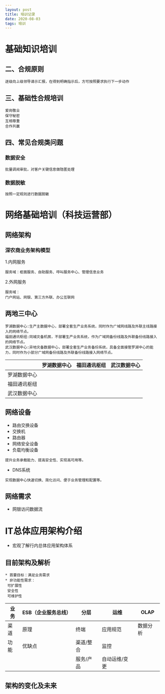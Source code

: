 ```yaml
---
layout: post
title: 培训记录
date: 2020-08-03
tags: 培训
---
```


# 基础知识培训
## 二、合规原则

```
逐级向上级领导请示汇报，在得到明确指示后，方可按照要求执行下一步动作
```

## 三、基础性合规培训
```
爱岗敬业
保守秘密
互相尊重
合作共赢
```
## 四、常见合规类问题
### 数据安全
```
批量调阅审批，对客户关键信息做隐匿处理
```

### 数据脱敏
```
按照一定规则进行数据脱敏
```



# 网络基础培训（科技运营部）

## 网络架构
### 深农商业务架构模型
1.内网服务
```
服务域：柜面服务、自助服务、呼叫服务中心、管理信息业务
```
2.外网服务
```
服务域：
门户网站、网银、第三方外联、办公互联网
```

## 两地三中心
```
罗湖数据中心:生产主数据中心，部署全套生产业务系统，同时作为广域网线路及外联主线路接入的网络节点。
福田通讯枢纽:同城灾备机房，不部署生产业务系统，作为广域网备份线路及外联备份线路接入的网络节点。
武汉数据中心:异地灾备数据中心，部署全套生产业务备份系统，具备全面接管罗湖中心的能力，同时作为小部分广域网备份线路及外联备份线路接入网络节点。
```

| | 罗湖数据中心 | 福田通讯枢纽 | 武汉数据中心 | 
| --- | --- | --- | --- |
| 罗湖数据中心 |          |          |          |
| 福田通讯枢纽 |          |          |          |
| 武汉数据中心 |          |          |          |

## 网络设备
* 路由交换设备
* 交换机
* 路由器
* 网络安全设备
* 负载均衡设备
```
提升业务承载能力、提高安全性、实现高可用等。
```
* DNS系统
```
实现数据中心快速切换、简化访问、便于业务管理和配置等。
```
## 网络需求
* 网银访问数据流

# IT总体应用架构介绍
* 宏观了解行内总体应用架构体系

## 目前架构及解析
```
* 首要目标：满足业务需求
* 非功能性需求：
 可扩展性
 安全性	
 可维护性
```

| 业务 | ESB（企业服务总线） | 分层 | 运维 | OLAP |
| --- | ---   | ---  | --- | --- |
| 渠道 |  原理  |  终端  |  应用规范 | 数据分析|
| 功能 |  优缺点 | 渠道/整合 | 监控  |        |
|     |        | 服务/产品  | 自动运维/变更 | |


## 架构的变化及未来

